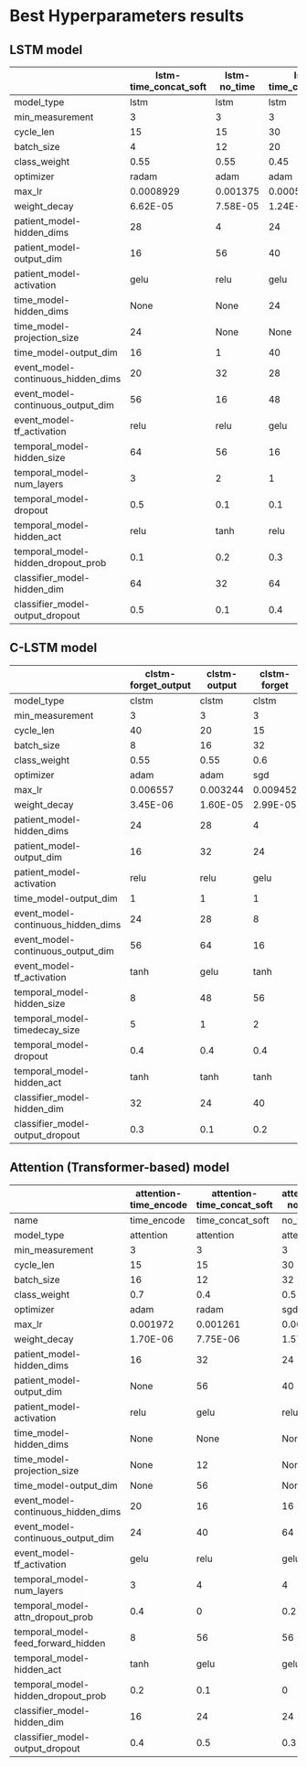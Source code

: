 
# Best Hyperparameters results

## LSTM model 


 |  |lstm-time_concat_soft |lstm-no_time |lstm-time_concat_mlp |lstm-time_mask |
 |--- | --- | --- | --- | --- | 
 | model_type | lstm | lstm | lstm | lstm | 
 | min_measurement | 3 | 3 | 3 | 3 | 
 | cycle_len | 15 | 15 | 30 | 20 | 
 | batch_size | 4 | 12 | 20 | 32 | 
 | class_weight | 0.55 | 0.55 | 0.45 | 0.4 | 
 | optimizer | radam | adam | adam | adam | 
 | max_lr | 0.0008929 | 0.001375 | 0.000599 | 0.0007358 | 
 | weight_decay | 6.62E-05 | 7.58E-05 | 1.24E-06 | 7.30E-05 | 
 | patient_model-hidden_dims | 28 | 4 | 24 | 24 | 
 | patient_model-output_dim | 16 | 56 | 40 | 56 | 
 | patient_model-activation | gelu | relu | gelu | tanh | 
 | time_model-hidden_dims | None | None | 24 | None | 
 | time_model-projection_size | 24 | None | None | 28 | 
 | time_model-output_dim | 16 | 1 | 40 | None | 
 | event_model-continuous_hidden_dims | 20 | 32 | 28 | 8 | 
 | event_model-continuous_output_dim | 56 | 16 | 48 | 56 | 
 | event_model-tf_activation | relu | relu | gelu | gelu | 
 | temporal_model-hidden_size | 64 | 56 | 16 | 64 | 
 | temporal_model-num_layers | 3 | 2 | 1 | 1 | 
 | temporal_model-dropout | 0.5 | 0.1 | 0.1 | 0.5 | 
 | temporal_model-hidden_act | relu | tanh | relu | gelu | 
 | temporal_model-hidden_dropout_prob | 0.1 | 0.2 | 0.3 | 0.3 | 
 | classifier_model-hidden_dim | 64 | 32 | 64 | 24 | 
 | classifier_model-output_dropout | 0.5 | 0.1 | 0.4 | 0.3 | 


## C-LSTM model 

 |  |clstm-forget_output |clstm-output |clstm-forget |
 |--- | --- | --- | --- | 
 | model_type | clstm | clstm | clstm | 
 | min_measurement | 3 | 3 | 3 | 
 | cycle_len | 40 | 20 | 15 | 
 | batch_size | 8 | 16 | 32 | 
 | class_weight | 0.55 | 0.55 | 0.6 | 
 | optimizer | adam | adam | sgd | 
 | max_lr | 0.006557 | 0.003244 | 0.009452 | 
 | weight_decay | 3.45E-06 | 1.60E-05 | 2.99E-05 | 
 | patient_model-hidden_dims | 24 | 28 | 4 | 
 | patient_model-output_dim | 16 | 32 | 24 | 
 | patient_model-activation | relu | relu | gelu | 
 | time_model-output_dim | 1 | 1 | 1 | 
 | event_model-continuous_hidden_dims | 24 | 28 | 8 | 
 | event_model-continuous_output_dim | 56 | 64 | 16 | 
 | event_model-tf_activation | tanh | gelu | tanh | 
 | temporal_model-hidden_size | 8 | 48 | 56 | 
 | temporal_model-timedecay_size | 5 | 1 | 2 | 
 | temporal_model-dropout | 0.4 | 0.4 | 0.4 | 
 | temporal_model-hidden_act | tanh | tanh | tanh | 
 | classifier_model-hidden_dim | 32 | 24 | 40 | 
 | classifier_model-output_dropout | 0.3 | 0.1 | 0.2 | 



## Attention (Transformer-based) model 

 |  |attention-time_encode |attention-time_concat_soft |attention-no_time |attention-time_concat_mlp |attention-time_mask |
 |--- | --- | --- | --- | --- | --- | 
 | name | time_encode | time_concat_soft | no_time | time_concat_mlp | time_mask | 
 | model_type | attention | attention | attention | attention | attention | 
 | min_measurement | 3 | 3 | 3 | 3 | 3 | 
 | cycle_len | 15 | 15 | 30 | 35 | 5 | 
 | batch_size | 16 | 12 | 32 | 4 | 4 | 
 | class_weight | 0.7 | 0.4 | 0.5 | 0.35 | 0.65 | 
 | optimizer | adam | radam | sgd | adam | radam | 
 | max_lr | 0.001972 | 0.001261 | 0.000539 | 0.0001125 | 0.0008968 | 
 | weight_decay | 1.70E-06 | 7.75E-06 | 1.57E-06 | 3.23E-05 | 1.53E-06 | 
 | patient_model-hidden_dims | 16 | 32 | 24 | 16 | 12 | 
 | patient_model-output_dim | None | 56 | 40 | 32 | 32 | 
 | patient_model-activation | relu | gelu | relu | relu | tanh | 
 | time_model-hidden_dims | None | None | None | 16 | None | 
 | time_model-projection_size | None | 12 | None | None | 4 | 
 | time_model-output_dim | None | 56 | None | 32 | None | 
 | event_model-continuous_hidden_dims | 20 | 16 | 16 | 12 | 20 | 
 | event_model-continuous_output_dim | 24 | 40 | 64 | 24 | 64 | 
 | event_model-tf_activation | gelu | relu | gelu | tanh | tanh | 
 | temporal_model-num_layers | 3 | 4 | 4 | 5 | 1 | 
 | temporal_model-attn_dropout_prob | 0.4 | 0 | 0.2 | 0.2 | 0.2 | 
 | temporal_model-feed_forward_hidden | 8 | 56 | 56 | 40 | 16 | 
 | temporal_model-hidden_act | tanh | gelu | gelu | relu | relu | 
 | temporal_model-hidden_dropout_prob | 0.2 | 0.1 | 0 | 0.3 | 0.1 | 
 | classifier_model-hidden_dim | 16 | 24 | 24 | 16 | 24 | 
 | classifier_model-output_dropout | 0.4 | 0.5 | 0.3 | 0.1 | 0.3 | 

